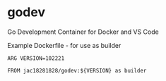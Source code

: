 # godev

Go Development Container for Docker and VS Code

Example Dockerfile - for use as builder

```
ARG VERSION=102221

FROM jac18281828/godev:${VERSION} as builder
```

